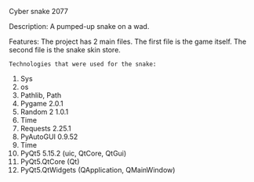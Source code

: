 Cyber snake 2077

Description:
A pumped-up snake on a wad.

Features:
The project has 2 main files. The first file is the game itself. The second file is the snake skin store.

    Technologies that were used for the snake:

1. Sys
2. os
3. Pathlib, Path
4. Pygame 2.0.1
5. Random 2 1.0.1
6. Time
7. Requests 2.25.1
8. PyAutoGUI 0.9.52
11. Time
12. PyQt5 5.15.2 (uic, QtCore, QtGui)
13. PyQt5.QtCore (Qt)
14. PyQt5.QtWidgets (QApplication, QMainWindow)
